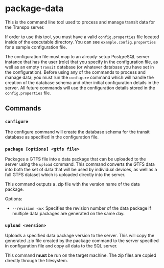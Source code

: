# package-data

This is the command line tool used to process and manage transit data for the Transpo server. 

If order to use this tool, you must have a valid `config.properties` file located inside of the executable directory. You can see `example.config.properties` for a sample configuration file. 

The configuration file must map to an already-setup PostgreSQL server instance that has the user (role) that you specify in the configuration file, as well as an empty `transit` database (or whatever database you have set in the configuration). 
Before using any of the commands to process and manage data, you must run the `configure` command which will handle the creation of the database schema and other initial configuration details in the server.
All future commands will use the configuration details stored in the `config.properties` file.

## Commands

### `configure`
The configure command will create the database schema for the transit database as specified in the configuration file.

### `package [options] <gtfs file>`
Packages a GTFS file into a data package that can be uploaded to the server using the `upload` command. 
This command converts the GTFS data into both the set of data that will be used by individual devices, as well as a full GTFS dataset which is uploaded directly into the server.

This command outputs a .zip file with the version name of the data package.

Options:
 * `--revision <n>`: Specifies the revision number of the data package if multiple data packages are generated on the same day.
 
### `upload <version>` 
Uploads a specified data package version to the server. This will copy the generated .zip file created by the package command to the server specified in configuration file and copy all data to the SQL server.

This command **must** be run on the target machine. The zip files are copied directly through the filesystem.
